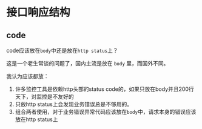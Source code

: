 # 接口响应结构

## code

code应该放在`body`中还是放在`http status`上？

这是一个老生常谈的问题了，国内主流是放在 `body` 里，而国外不同。

我认为应该都放：

1. 许多监控工具是依赖http头部的status code的，如果只放在body并且200行天下，对监控是不友好的
2. 只放http status上会发现业务错误总是不够用的。
3. 组合两者使用，对于业务错误异常代码应该放在`body`中，请求本身的错误应该放在http status上

